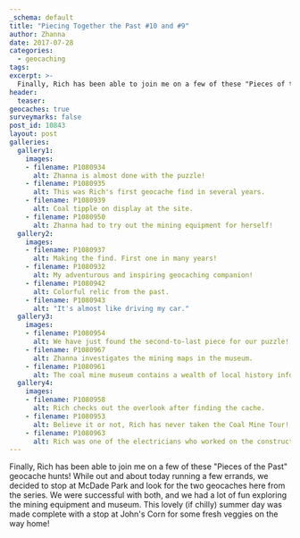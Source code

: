 ```yaml
---
_schema: default
title: "Piecing Together the Past #10 and #9"
author: Zhanna
date: 2017-07-28
categories:
  - geocaching
tags:
excerpt: >-
  Finally, Rich has been able to join me on a few of these "Pieces of the Past" geocache hunts!
header:
  teaser:
geocaches: true
surveymarks: false
post_id: 10843
layout: post
galleries:
  gallery1:
    images:
    - filename: P1080934
      alt: Zhanna is almost done with the puzzle!
    - filename: P1080935
      alt: This was Rich's first geocache find in several years. 
    - filename: P1080939
      alt: Coal tipple on display at the site.
    - filename: P1080950
      alt: Zhanna had to try out the mining equipment for herself!
  gallery2:
    images:
    - filename: P1080937
      alt: Making the find. First one in many years!
    - filename: P1080932
      alt: My adventurous and inspiring geocaching companion!
    - filename: P1080942
      alt: Colorful relic from the past.   
    - filename: P1080943
      alt: "It's almost like driving my car." 
  gallery3:
    images:
    - filename: P1080954
      alt: We have just found the second-to-last piece for our puzzle!
    - filename: P1080967
      alt: Zhanna investigates the mining maps in the museum.
    - filename: P1080961
      alt: The coal mine museum contains a wealth of local history information! 
  gallery4:
    images:
    - filename: P1080958
      alt: Rich checks out the overlook after finding the cache.
    - filename: P1080953
      alt: Believe it or not, Rich has never taken the Coal Mine Tour! Next time, he says.
    - filename: P1080963
      alt: Rich was one of the electricians who worked on the construction of the Anthracite Museum during the mid-1970s.                           
---
```


Finally, Rich has been able to join me on a few of these "Pieces of the Past" geocache hunts! While out and about today running a few errands, we decided to stop at McDade Park and look for the two geocaches here from the series. We were successful with both, and we had a lot of fun exploring the mining equipment and museum. This lovely (if chilly) summer day was made complete with a stop at John's Corn for some fresh veggies on the way home!

 

 